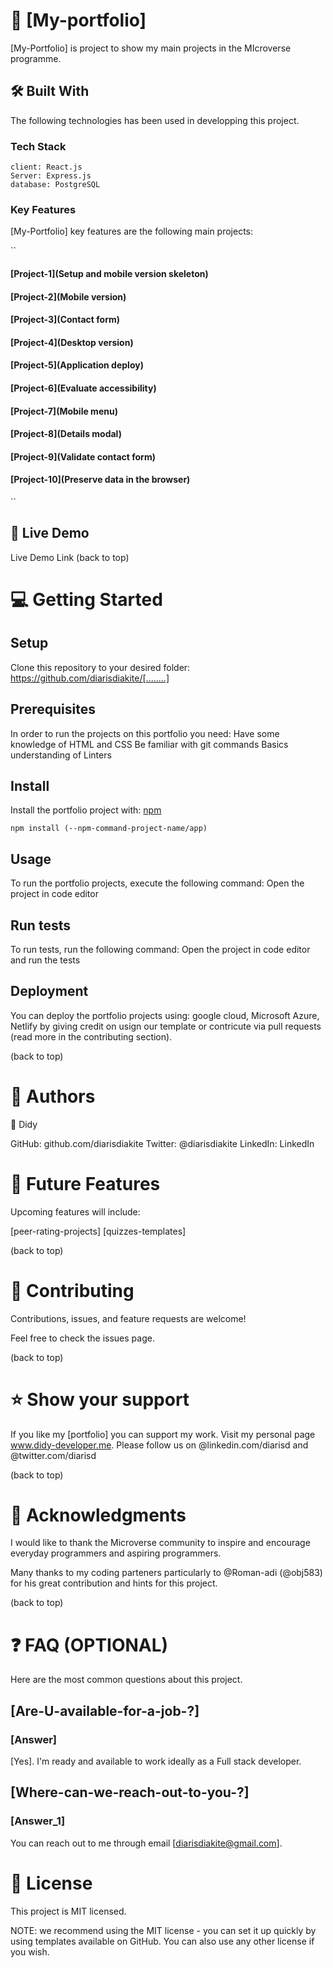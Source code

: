 # 📖 [My-portfolio]

[My-Portfolio] is project to show my main projects in the MIcroverse programme.

## 🛠 Built With
The following technologies has been used in developping this project. 

### Tech Stack

```[Tech-stack]
client: React.js
Server: Express.js
database: PostgreSQL
```

### Key Features

[My-Portfolio] key features are the following main projects:

``
#### [Project-1](Setup and mobile version skeleton)
#### [Project-2](Mobile version)
#### [Project-3](Contact form)
#### [Project-4](Desktop version)
#### [Project-5](Application deploy)
#### [Project-6](Evaluate accessibility)
#### [Project-7](Mobile menu)
#### [Project-8](Details modal)
#### [Project-9](Validate contact form)
#### [Project-10](Preserve data in the browser)
``


## 🚀 Live Demo

Live Demo Link
(back to top)

# 💻 Getting Started

## Setup
Clone this repository to your desired folder:
https://github.com/diarisdiakite/[........] 

## Prerequisites
In order to run the projects on this portfolio you need:
Have some knowledge of HTML and CSS
Be familiar with git commands
Basics understanding of Linters

## Install
Install the portfolio project with: [npm](https://www.npmjs.com/)

```[npm]
npm install (--npm-command-project-name/app)
```

## Usage
To run the portfolio projects, execute the following command: Open the project in code editor

## Run tests
To run tests, run the following command: Open the project in code editor and run the tests

## Deployment
You can deploy the portfolio projects using: google cloud, Microsoft Azure, Netlify by giving credit on usign our template or contricute via pull requests (read more in the contributing section).

(back to top)

# 👥 Authors

👤 Didy

GitHub: github.com/diarisdiakite
Twitter: @diarisdiakite
LinkedIn: LinkedIn


# 🔭 Future Features
Upcoming features will include:

 [peer-rating-projects]
 [quizzes-templates]
 
(back to top)

# 🤝 Contributing
Contributions, issues, and feature requests are welcome!

Feel free to check the issues page.

(back to top)

# ⭐️ Show your support
If you like my [portfolio] you can support my work. Visit my personal page www.didy-developer.me.
Please follow us on @linkedin.com/diarisd and @twitter.com/diarisd

(back to top)

# 🙏 Acknowledgments
I would like to thank the Microverse community to inspire and encourage everyday programmers and aspiring programmers.

Many thanks to my coding parteners particularly to @Roman-adi (@obj583) for his great contribution and hints for this project. 

(back to top)

# ❓ FAQ (OPTIONAL)
Here are the most common questions about this project.

## [Are-U-available-for-a-job-?]

### [Answer]
[Yes]. I'm ready and available to work ideally as a Full stack developer. 

## [Where-can-we-reach-out-to-you-?]

### [Answer_1]
You can reach out to me through email [diarisdiakite@gmail.com]. 

# 📝 License
This project is MIT licensed.

NOTE: we recommend using the MIT license - you can set it up quickly by using templates available on GitHub. You can also use any other license if you wish.